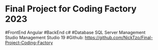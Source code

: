 # Final Project for Coding Factory 2023
#FrontEnd Angular
#BackEnd c#
#Database SQL Server Management Studio Management Studio 19
#Github: https://github.com/NickTzo/Final-Project-Coding-Factory
